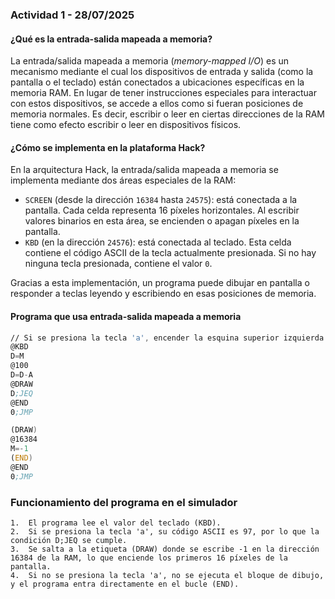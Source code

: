 ### Actividad 1 - 28/07/2025

#### ¿Qué es la entrada-salida mapeada a memoria?

La entrada/salida mapeada a memoria (*memory-mapped I/O*) es un mecanismo mediante el cual los dispositivos de entrada y salida (como la pantalla o el teclado) están conectados a ubicaciones específicas en la memoria RAM. En lugar de tener instrucciones especiales para interactuar con estos dispositivos, se accede a ellos como si fueran posiciones de memoria normales. Es decir, escribir o leer en ciertas direcciones de la RAM tiene como efecto escribir o leer en dispositivos físicos.


#### ¿Cómo se implementa en la plataforma Hack?

En la arquitectura Hack, la entrada/salida mapeada a memoria se implementa mediante dos áreas especiales de la RAM:

- `SCREEN` (desde la dirección `16384` hasta `24575`): está conectada a la pantalla. Cada celda representa 16 píxeles horizontales. Al escribir valores binarios en esta área, se encienden o apagan píxeles en la pantalla.
- `KBD` (en la dirección `24576`): está conectada al teclado. Esta celda contiene el código ASCII de la tecla actualmente presionada. Si no hay ninguna tecla presionada, contiene el valor `0`.

Gracias a esta implementación, un programa puede dibujar en pantalla o responder a teclas leyendo y escribiendo en esas posiciones de memoria.


#### Programa que usa entrada-salida mapeada a memoria

```asm
// Si se presiona la tecla 'a', encender la esquina superior izquierda de la pantalla
@KBD
D=M
@100
D=D-A     
@DRAW
D;JEQ     
@END
0;JMP

(DRAW)
@16384    
M=-1      
(END)
@END
0;JMP     
```

### Funcionamiento del programa en el simulador

	1.	El programa lee el valor del teclado (KBD).
	2.	Si se presiona la tecla 'a', su código ASCII es 97, por lo que la condición D;JEQ se cumple.
	3.	Se salta a la etiqueta (DRAW) donde se escribe -1 en la dirección 16384 de la RAM, lo que enciende los primeros 16 píxeles de la pantalla.
	4.	Si no se presiona la tecla 'a', no se ejecuta el bloque de dibujo, y el programa entra directamente en el bucle (END).